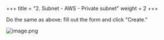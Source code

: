 +++
title = "2. Subnet - AWS - Private subnet"
weight = 2
+++


Do the same as above: fill out the form and click "Create."


![image.png](https://prod-files-secure.s3.us-west-2.amazonaws.com/d5da4832-3825-4b06-9f7d-86c687d890a2/56e9e409-a0cf-430c-8edb-6fa1c5d2c1d1/image.png?X-Amz-Algorithm=AWS4-HMAC-SHA256&X-Amz-Content-Sha256=UNSIGNED-PAYLOAD&X-Amz-Credential=AKIAT73L2G45HZZMZUHI%2F20240904%2Fus-west-2%2Fs3%2Faws4_request&X-Amz-Date=20240904T055726Z&X-Amz-Expires=3600&X-Amz-Signature=dc0f58d0e0865aa9433b35dc597fb8ccd1a2a955d8f93b7df96a2dddeed246ef&X-Amz-SignedHeaders=host&x-id=GetObject)


